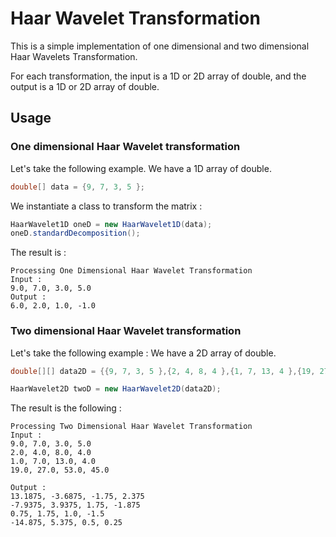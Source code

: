 # Haar Wavelet Transformation

This is a simple implementation of one dimensional and two dimensional Haar Wavelets Transformation.

For each transformation, the input is a 1D or 2D array of double, and the output is a 1D or 2D array of double.

## Usage

### One dimensional Haar Wavelet transformation
Let's take the following example. We have a 1D array of double.

```java
double[] data = {9, 7, 3, 5 };
```
We instantiate a class to transform the matrix :

```java
HaarWavelet1D oneD = new HaarWavelet1D(data);
oneD.standardDecomposition();
```

The result is :
```
Processing One Dimensional Haar Wavelet Transformation
Input :
9.0, 7.0, 3.0, 5.0
Output :
6.0, 2.0, 1.0, -1.0
```

### Two dimensional Haar Wavelet transformation

Let's take the following example : We have a 2D array of double.

```java
double[][] data2D = {{9, 7, 3, 5 },{2, 4, 8, 4 },{1, 7, 13, 4 },{19, 27, 53, 45 }};

HaarWavelet2D twoD = new HaarWavelet2D(data2D);

```

The result is the following :
```
Processing Two Dimensional Haar Wavelet Transformation
Input :
9.0, 7.0, 3.0, 5.0
2.0, 4.0, 8.0, 4.0
1.0, 7.0, 13.0, 4.0
19.0, 27.0, 53.0, 45.0

Output :
13.1875, -3.6875, -1.75, 2.375
-7.9375, 3.9375, 1.75, -1.875
0.75, 1.75, 1.0, -1.5
-14.875, 5.375, 0.5, 0.25
```
